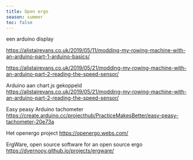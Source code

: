 ```yaml
---
title: Open ergo
season: summer
toc: false
---
```


een arduino display 

https://alistairevans.co.uk/2019/05/11/modding-my-rowing-machine-with-an-arduino-part-1-arduino-basics/

https://alistairevans.co.uk/2019/05/21/modding-my-rowing-machine-with-an-arduino-part-2-reading-the-speed-sensor/

Arduino aan chart.js gekoppeld https://alistairevans.co.uk/2019/05/21/modding-my-rowing-machine-with-an-arduino-part-2-reading-the-speed-sensor/


Easy peasy Arduino tachometer https://create.arduino.cc/projecthub/PracticeMakesBetter/easy-peasy-tachometer-20e73a


Het openergo project https://openergo.webs.com/


ErgWare, open source software for an open source ergo https://dvernooy.github.io/projects/ergware/

